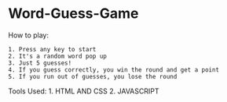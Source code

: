 # Word-Guess-Game

How to play:

    1. Press any key to start
    2. It's a random word pop up
    3. Just 5 guesses!
    4. If you guess correctly, you win the round and get a point
    5. If you run out of guesses, you lose the round



Tools Used:
    1. HTML AND CSS
    2. JAVASCRIPT